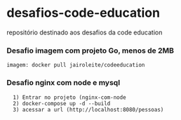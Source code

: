# desafios-code-education
repositório destinado aos desafios da code education

### Desafio imagem com projeto Go, menos de 2MB
```
imagem: docker pull jairoleite/codeeducation
```


### Desafio nginx com node e mysql
```
  1) Entrar no projeto (nginx-com-node
  2) docker-compose up -d --build
  3) acessar a url (http://localhost:8080/pessoas)
```
